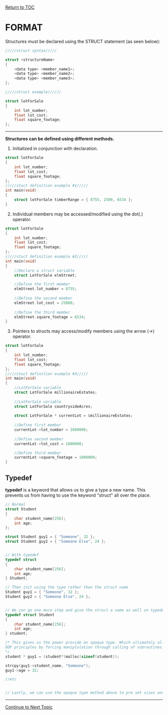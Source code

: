 <a href="https://github.com/CyberTrainingUSAF/05-C-Programming/blob/master/00-Table-of-Contents.md" rel="Return to TOC"> Return to TOC </a>

# FORMAT

Structures must be declared using the STRUCT statement (as seen below):

```c
/////struct syntax/////

struct <structureName>
{
    <data type> <member_name1>;
    <data type> <member_name2>;
    <data type> <member_name3>;
};

/////struct example//////

struct lotForSale
{
    int lot_number;
    float lot_cost;
    float square_footage;
};
```
---

**Structures can be defined using different methods.**

1. Initialized in conjunction with declaration.
```c
struct lotForSale
{
    int lot_number;
    float lot_cost;
    float square_footage;
};
/////stuct definition example #1/////
int main(void)
{
    struct lotForSale timberRange = { 8755, 2500, 6534 };
}
```
2. Individual members may be accessed/modified using the dot(.) operator.
```c
struct lotForSale
{
    int lot_number;
    float lot_cost;
    float square_footage;
};
/////stuct definition example #2/////
int main(void)
{
    //Declare a struct variable
    struct LotForSale elmStreet;

    //Define the first member
    elmStreet.lot_number = 8755;
    
    //Define the second member
    elmStreet.lot_cost = 25000;
    
    //Define the third member
    elmStreet.square_footage = 6534;
}
```
3. Pointers to structs may access/modify members using the arrow (->) operator.
```c
struct lotForSale
{
    int lot_number;
    float lot_cost;
    float square_footage;
};
/////stuct definition example #3/////
int main(void)
{
    //LotForSale variable
    struct LotForSale millionaireEstates;
    
    //LotForSale variable
    struct LotForSale countrysideAcres;
    
    struct LotForSale * currentLot = &millionaireEstates;
    
    //Define first member
    currentLot->lot_number = 1000000;
    
    //Define second member
    currentLot->lot_cost = 1000000;

    //Define third member
    currentLot->square_footage = 1000000; 
}
```

## Typedef

**typedef** is a keyword that allows us to give a type a new name. This prevents us from having to use the keyword "struct" all over the place. 

```c
// Normal
struct Student
{
    char student_name[256];
    int age;
};

struct Student guy1 = { "Someone", 32 };
struct Student guy2 = { "Someone Else", 24 };


// With typedef 
typedef struct
{
    char student_name[256];
    int age;
} Student;

// Then init using the type rather than the struct name
Student guy1 = { "Someone", 32 };
Student guy2 = { "Someone Else", 24 };


// We can go one more step and give the struct a name as well on typedef
typedef struct Student
{
    char student_name[256];
    int age;
} student;

/* This gives us the power provide an opaque type. Which ultimately allows for data hiding and other 
OOP principles by forcing maniplulation through calling of subroutines. This will make more sense in C++. 
*/
student * guy1 = (student*)malloc(sizeof(student));

strcpy(guy1->student_name, "Someone");
guy1->age = 32;

//etc


// Lastly, we can use the opaque type method above to pre set sizes and act on the nodes individually. This will be displayed in the demonstration lab for linked lists

```

---
<a href="https://github.com/CyberTrainingUSAF/05-C-Programming/blob/master/14_Structs/03_arrays_of_structs.md" rel="Continue to Next Topic"> Continue to Next Topic </a>
